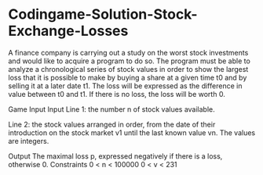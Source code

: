 # Codingame-Solution-Stock-Exchange-Losses
A finance company is carrying out a study on the worst stock investments and would like to acquire a program to do so. The program must be able to analyze a chronological series of stock values in order to show the largest loss that it is possible to make by buying a share at a given time t0 and by selling it at a later date t1. The loss will be expressed as the difference in value between t0 and t1. If there is no loss, the loss will be worth 0.

Game Input
Input
Line 1: the number n of stock values available.

Line 2: the stock values arranged in order, from the date of their introduction on the stock market v1 until the last known value vn. The values are integers.

Output
The maximal loss p, expressed negatively if there is a loss, otherwise 0.
Constraints
0 < n < 100000
0 < v < 231
